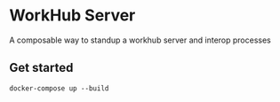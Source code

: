 # WorkHub Server

A composable way to standup a workhub server and interop processes

## Get started

```
docker-compose up --build
```
